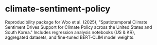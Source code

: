 # climate-sentiment-policy
Reproducibility package for Woo et al. (2025), "Spatiotemporal Climate Sentiment Drives Support for Climate Policy across the United States and South Korea."  Includes regression analysis notebooks (US &amp; KR), aggregated datasets, and fine-tuned BERT-CLIM model weights.
